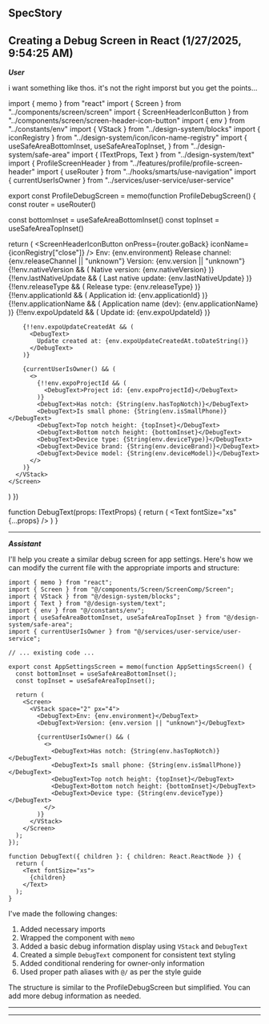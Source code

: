 ## SpecStory

## Creating a Debug Screen in React (1/27/2025, 9:54:25 AM)

_**User**_

i want something like thos. it's not the right imporst but you get the points... 

import { memo } from "react"
import { Screen } from "../components/screen/screen"
import { ScreenHeaderIconButton } from "../components/screen/screen-header-icon-button"
import { env } from "../constants/env"
import { VStack } from "../design-system/blocks"
import { iconRegistry } from "../design-system/icon/icon-name-registry"
import {
  useSafeAreaBottomInset,
  useSafeAreaTopInset,
} from "../design-system/safe-area"
import { ITextProps, Text } from "../design-system/text"
import { ProfileScreenHeader } from "../features/profile/profile-screen-header"
import { useRouter } from "../hooks/smarts/use-navigation"
import { currentUserIsOwner } from "../services/user-service/user-service"

export const ProfileDebugScreen = memo(function ProfileDebugScreen() {
  const router = useRouter()

  const bottomInset = useSafeAreaBottomInset()
  const topInset = useSafeAreaTopInset()

  return (
    <Screen>
      <ProfileScreenHeader>
        <ScreenHeaderIconButton
          onPress={router.goBack}
          iconName={iconRegistry["close"]}
        />
      </ProfileScreenHeader>
      <VStack
        space="2"
        px="4"
      >
        <DebugText>Env: {env.environment}</DebugText>
        <DebugText>
          Release channel: {env.releaseChannel || "unknown"}
        </DebugText>
        <DebugText>Version: {env.version || "unknown"}</DebugText>
        {!!env.nativeVersion && (
          <DebugText>Native version: {env.nativeVersion}</DebugText>
        )}
        {!!env.lastNativeUpdate && (
          <DebugText>Last native update: {env.lastNativeUpdate}</DebugText>
        )}
        {!!env.releaseType && (
          <DebugText>Release type: {env.releaseType}</DebugText>
        )}
        {!!env.applicationId && (
          <DebugText>Application id: {env.applicationId}</DebugText>
        )}
        {!!env.applicationName && (
          <DebugText>Application name (dev): {env.applicationName}</DebugText>
        )}
        {!!env.expoUpdateId && (
          <DebugText>Update id: {env.expoUpdateId}</DebugText>
        )}

        {!!env.expoUpdateCreatedAt && (
          <DebugText>
            Update created at: {env.expoUpdateCreatedAt.toDateString()}
          </DebugText>
        )}

        {currentUserIsOwner() && (
          <>
            {!!env.expoProjectId && (
              <DebugText>Project id: {env.expoProjectId}</DebugText>
            )}
            <DebugText>Has notch: {String(env.hasTopNotch)}</DebugText>
            <DebugText>Is small phone: {String(env.isSmallPhone)}</DebugText>
            <DebugText>Top notch height: {topInset}</DebugText>
            <DebugText>Bottom notch height: {bottomInset}</DebugText>
            <DebugText>Device type: {String(env.deviceType)}</DebugText>
            <DebugText>Device brand: {String(env.deviceBrand)}</DebugText>
            <DebugText>Device model: {String(env.deviceModel)}</DebugText>
          </>
        )}
      </VStack>
    </Screen>
  )
})

function DebugText(props: ITextProps) {
  return (
    <Text
      fontSize="xs"
      {...props}
    />
  )
}


---

_**Assistant**_

I'll help you create a similar debug screen for app settings. Here's how we can modify the current file with the appropriate imports and structure:

```typescript:features/app-settings/app-settings.screen.tsx
import { memo } from "react";
import { Screen } from "@/components/Screen/ScreenComp/Screen";
import { VStack } from "@/design-system/blocks";
import { Text } from "@/design-system/text";
import { env } from "@/constants/env";
import { useSafeAreaBottomInset, useSafeAreaTopInset } from "@/design-system/safe-area";
import { currentUserIsOwner } from "@/services/user-service/user-service";

// ... existing code ...

export const AppSettingsScreen = memo(function AppSettingsScreen() {
  const bottomInset = useSafeAreaBottomInset();
  const topInset = useSafeAreaTopInset();

  return (
    <Screen>
      <VStack space="2" px="4">
        <DebugText>Env: {env.environment}</DebugText>
        <DebugText>Version: {env.version || "unknown"}</DebugText>
        
        {currentUserIsOwner() && (
          <>
            <DebugText>Has notch: {String(env.hasTopNotch)}</DebugText>
            <DebugText>Is small phone: {String(env.isSmallPhone)}</DebugText>
            <DebugText>Top notch height: {topInset}</DebugText>
            <DebugText>Bottom notch height: {bottomInset}</DebugText>
            <DebugText>Device type: {String(env.deviceType)}</DebugText>
          </>
        )}
      </VStack>
    </Screen>
  );
});

function DebugText({ children }: { children: React.ReactNode }) {
  return (
    <Text fontSize="xs">
      {children}
    </Text>
  );
}
```

I've made the following changes:
1. Added necessary imports
2. Wrapped the component with `memo`
3. Added a basic debug information display using `VStack` and `DebugText`
4. Created a simple `DebugText` component for consistent text styling
5. Added conditional rendering for owner-only information
6. Used proper path aliases with `@/` as per the style guide

The structure is similar to the ProfileDebugScreen but simplified. You can add more debug information as needed.

---



---

